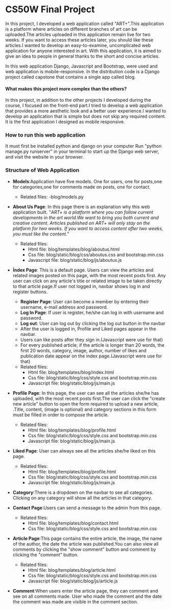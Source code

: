 # CS50W Final Project 
In this project, I developed a web application called "ART+".This application is a platform where articles on different branches of art can be uploaded.The articles uploaded in this application remain live for two weeks. If you want to access these articles later, you should like these articles.I wanted to develop an easy-to-examine, uncomplicated web application for anyone interested in art. With this application, it is aimed to give an idea to people in general thanks to the short and concise articles.

In this web application Django, Javascript and Bootstrap, were used and web application is mobile-responsive.
In the distribution code is a Django project called capstone that contains a single app called blog.

#### What makes this project more complex than the others?
In this project, in addition to the other projects I developed during the course, I focused on the front-end part.I tried to develop a web application that provides a more aesthetic look and a better user experience.I wanted to develop an application that is simple but does not skip any required content.
It is the first application I designed as mobile responsive.

### How to run this web application 
It must first be installed  python and django on your computer
Run "python manage.py runserver" in your terminal to start up the Django web server, and visit the website in your browser.

### Structure of Web Application 

- **Models**:Application have five models. One for users, one for posts,one for categories,one for comments made on posts, one for contact. 
    - Related files:
        -blog/models.py

- **About Us Page**: In this page there is an explanation why this web application built.
    "*ART+ is a platform where you can follow current developments in the art world.We want to bring you both    current and creative content.
    Articles published on ART+ will only stay on the platform for two weeks.
    If you want to access content after two weeks, you must like the content.*"
    - Related files:
        - Html file: blog/templates/blog/aboutus.html
        - Css file: blog/static/blog/css/aboutus.css and bootstrap.min.css
        - Javascript file: blog/static/blog/js/aboutus.js

- **İndex Page**: This is a default page. Users can view the articles and related images posted on this page, with the most recent posts first. Any user can click on any article's title or related image to be taken directly to that article page.If user not logged in, navbar shows log in and register buttons.
    - **Register Page**: User can become a member by entering their username, e-mail address and password.
    - **Log In Page**: If user is register, he/she can log in with username and password.
    - **Log out**: User can log out by clicking the log out button in the navbar
    - After the user is logged in, Profile and Liked pages appear in the navbar.
    - Users can like posts after they sign in.(Javascript were use for that)
    - For every published article; if the article is longer than 20 words, the first 20 words, category, image, author, number of likes and publication date appear on the index page.(Javascript were use for that)
    - Related files:
        - Html file: blog/templates/blog/index.html
        - Css file: blog/static/blog/css/style.css and bootstrap.min.css
        - Javascript file: blog/static/blog/js/main.js

- **Profile Page**: In this page, the user can see all the articles she/he has uploaded,  with the most recent posts first.The user can click the "create new article" button to open the form required to upload a new article, .Title, content, (image is optional) and category sections in this form must be filled in order to compose the article.
    - Related files:
        - Html file: blog/templates/blog/profile.html
        - Css file: blog/static/blog/css/style.css and bootstrap.min.css
        - Javascript file: blog/static/blog/js/main.js

- **Liked Page**: User can always see all the articles she/he liked on this page.
    - Related files:
        - Html file: blog/templates/blog/profile.html
        - Css file: blog/static/blog/css/style.css and bootstrap.min.css
        - Javascript file: blog/static/blog/js/main.js


- **Category**:There is a dropdown on the navbar to see all categories. Clicking on any category will show all the articles in that category.

- **Contact Page**:Users can send a message to the admin from this page.
    - Related files:
        - Html file: blog/templates/blog/contact.html
        - Css file: blog/static/blog/css/style.css and bootstrap.min.css
        

- **Article Page**:This page contains the entire article, the image, the name of the author, the date the article was published.You can also view all comments by clicking the "show comment" button and comment by clicking the "comment" button.
    - Related files:
        - Html file: blog/templates/blog/article.html
        - Css file: blog/static/blog/css/style.css and bootstrap.min.css
        - Javascript file: blog/static/blog/js/article.js

- **Comment**:When users enter the article page, they can comment and see on all comments made. User who made the comment and the date the comment was made are visible in the comment section.






